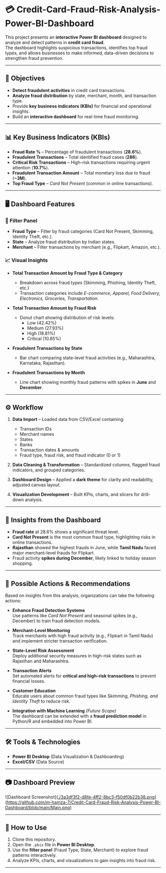 # 💳 Credit-Card-Fraud-Risk-Analysis-Power-BI-Dashboard

This project presents an **interactive Power BI dashboard** designed to analyze and detect patterns in **credit card fraud**.  
The dashboard highlights suspicious transactions, identifies top fraud types, and allows businesses to make informed, data-driven decisions to strengthen fraud prevention.

---

## 🎯 Objectives
- **Detect fraudulent activities** in credit card transactions.  
- **Analyze fraud distribution** by state, merchant, month, and transaction type.  
- Provide **key business indicators (KBIs)** for financial and operational insights.  
- Build an **interactive dashboard** for real-time fraud monitoring.  

---

## 📊 Key Business Indicators (KBIs)
- **Fraud Rate %** – Percentage of fraudulent transactions (**28.6%**).  
- **Fraudulent Transactions** – Total identified fraud cases (**286**).  
- **Critical Risk Transactions** – High-risk transactions requiring urgent attention (**10.7%**).  
- **Fraudulent Transaction Amount** – Total monetary loss due to fraud (**~3M**).  
- **Top Fraud Type** – *Card Not Present* (common in online transactions).  

---

## 🖥️ Dashboard Features

### 🔎 Filter Panel
- **Fraud Type** – Filter by fraud categories (Card Not Present, Skimming, Identity Theft, etc.).  
- **State** – Analyze fraud distribution by Indian states.  
- **Merchant** – Filter transactions by merchant (e.g., Flipkart, Amazon, etc.).  

### 📈 Visual Insights
- **Total Transaction Amount by Fraud Type & Category**  
  - Breakdown across fraud types (Skimming, Phishing, Identity Theft, etc.)  
  - Transaction categories include *E-commerce, Apparel, Food Delivery, Electronics, Groceries, Transportation*.  

- **Total Transaction Amount by Fraud Risk**  
  - Donut chart showing distribution of risk levels:  
    - Low (42.42%)  
    - Medium (27.93%)  
    - High (18.81%)  
    - Critical (10.85%)  

- **Fraudulent Transactions by State**  
  - Bar chart comparing state-level fraud activities (e.g., Maharashtra, Karnataka, Rajasthan).  

- **Fraudulent Transactions by Month**  
  - Line chart showing monthly fraud patterns with spikes in **June** and **December**.  

---

## ⚙️ Workflow
1. **Data Import** – Loaded data from CSV/Excel containing:  
   - Transaction IDs  
   - Merchant names  
   - States  
   - Banks  
   - Transaction dates & amounts  
   - Fraud type, fraud risk, and fraud indicator (0 or 1)  

2. **Data Cleaning & Transformation** – Standardized columns, flagged fraud indicators, and grouped categories.  

3. **Dashboard Design** – Applied a **dark theme** for clarity and readability, adjusted canvas layout.  

4. **Visualization Development** – Built KPIs, charts, and slicers for drill-down analysis.  

---

## 🚀 Insights from the Dashboard
- **Fraud rate** at 28.6% shows a significant threat level.  
- **Card Not Present** is the most common fraud type, highlighting risks in online transactions.  
- **Rajasthan** showed the highest frauds in June, while **Tamil Nadu** faced major merchant-level frauds for Flipkart.  
- Fraud activity **spikes during December**, likely linked to holiday season shopping.

---

## 🔮 Possible Actions & Recommendations

Based on insights from this analysis, organizations can take the following actions:

- **Enhance Fraud Detection Systems**  
  Use patterns like *Card Not Present* and seasonal spikes (e.g., December) to train fraud detection models.  

- **Merchant-Level Monitoring**  
  Track merchants with high fraud activity (e.g., Flipkart in Tamil Nadu) and implement stricter transaction verification.  

- **State-Level Risk Assessment**  
  Deploy additional security measures in high-risk states such as Rajasthan and Maharashtra.  

- **Transaction Alerts**  
  Set automated alerts for **critical and high-risk transactions** to prevent financial losses.  

- **Customer Education**  
  Educate users about common fraud types like *Skimming, Phishing, and Identity Theft* to reduce risk.  

- **Integration with Machine Learning** *(Future Scope)*  
  The dashboard can be extended with a **fraud prediction model** in Python/R and embedded into Power BI.  

---

## 🛠️ Tools & Technologies
- **Power BI Desktop** (Data Visualization & Dashboarding)  
- **Excel/CSV** (Data Source)  

---

## 📷 Dashboard Preview
![Dashboard Screenshot]([./3a3df3f2-d8fe-4ff2-8bc3-f50df0b22b38.png](https://github.com/m-hamza-7/Credit-Card-Fraud-Risk-Analysis-Power-BI-Dashboard/blob/main/Main.png)](https://github.com/m-hamza-7/Credit-Card-Fraud-Risk-Analysis-Power-BI-Dashboard/blob/main/Main.png)

---

## 📂 How to Use
1. Clone this repository.  
2. Open the `.pbix` file in **Power BI Desktop**.  
3. Use the **filter panel** (Fraud Type, State, Merchant) to explore fraud patterns interactively.  
4. Analyze KPIs, charts, and visualizations to gain insights into fraud risk.  

---

